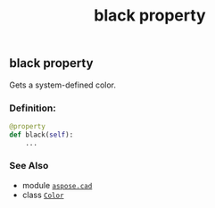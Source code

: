 ﻿---
title: black property
second_title: Aspose.CAD for Python via .NET API References
description: 
type: docs
weight: 230
url: /python-net/aspose.cad/color/black/
is_root: false
---

## black property


Gets a system-defined color.
### Definition:
```python
@property
def black(self):
    ...
```

### See Also
* module [`aspose.cad`](../../)
* class [`Color`](/cad/python-net/aspose.cad/color)
